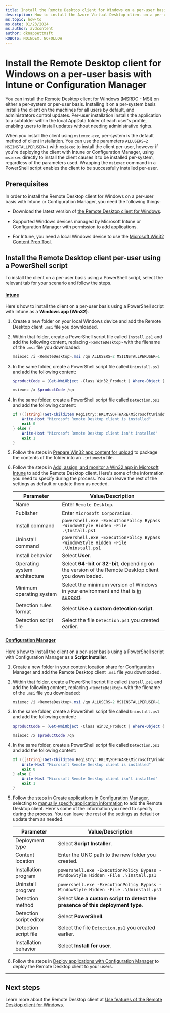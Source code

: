 ```yaml
---
title: Install the Remote Desktop client for Windows on a per-user basis with Intune or Configuration Manager - Azure
description: How to install the Azure Virtual Desktop client on a per-user basis with Intune or Configuration Manager.
ms.topic: how-to
ms.date: 01/23/2024
ms.author: avdcontent
author: dknappettmsft
ROBOTS: NOINDEX, NOFOLLOW
---
```


# Install the Remote Desktop client for Windows on a per-user basis with Intune or Configuration Manager

You can install the Remote Desktop client for Windows (MSRDC - MSI) on either a per-system or per-user basis. Installing it on a per-system basis installs the client on the machines for all users by default, and administrators control updates. Per-user installation installs the application to a subfolder within the local AppData folder of each user's profile, enabling users to install updates without needing administrative rights.

When you install the client using `msiexec.exe`, per-system is the default method of client installation. You can use the parameters `ALLUSERS=2 MSIINSTALLPERUSER=1` with `msiexec` to install the client per-user, however if you're deploying the client with Intune or Configuration Manager, using `msiexec` directly to install the client causes it to be installed per-system, regardless of the parameters used. Wrapping the `msiexec` command in a PowerShell script enables the client to be successfully installed per-user.

## Prerequisites

In order to install the Remote Desktop client for Windows on a per-user basis with Intune or Configuration Manager, you need the following things:

- Download the latest version of [the Remote Desktop client for Windows](connect-windows-cloud-services.md).

- Supported Windows devices managed by Microsoft Intune or Configuration Manager with permission to add applications.

- For Intune, you need a local Windows device to use the [Microsoft Win32 Content Prep Tool](https://github.com/Microsoft/Microsoft-Win32-Content-Prep-Tool).

## Install the Remote Desktop client per-user using a PowerShell script

To install the client on a per-user basis using a PowerShell script, select the relevant tab for your scenario and follow the steps.

#### [Intune](#tab/intune)

Here's how to install the client on a per-user basis using a PowerShell script with Intune as a **Windows app (Win32)**.

1. Create a new folder on your local Windows device and add the Remote Desktop client `.msi` file you downloaded.

1. Within that folder, create a PowerShell script file called `Install.ps1` and add the following content, replacing `<RemoteDesktop>` with the filename of the `.msi` file you downloaded:

   ```powershell
   msiexec /i <RemoteDesktop>.msi /qn ALLUSERS=2 MSIINSTALLPERUSER=1
   ```

1. In the same folder, create a PowerShell script file called `Uninstall.ps1` and add the following content:

   ```powershell
   $productCode = (Get-WmiObject -Class Win32_Product | Where-Object {$_.Name -eq 'Remote Desktop' -and $_.Vendor -eq 'Microsoft Corporation'}).IdentifyingNumber

   msiexec /x $productCode /qn
   ```

1. In the same folder, create a PowerShell script file called `Detection.ps1` and add the following content:

   ```powershell
   If (([string](Get-ChildItem Registry::HKLM\SOFTWARE\Microsoft\Windows\CurrentVersion\Uninstall | Where-Object {$_.GetValue('DisplayName') -eq 'Remote Desktop'})) -and (Get-WmiObject -Class Win32_Product | Where-Object {$_.Name -eq 'Remote Desktop' -and $_.Vendor -eq 'Microsoft Corporation'})) {
       Write-Host "Microsoft Remote Desktop client is installed"
       exit 0
   } else {
       Write-Host "Microsoft Remote Desktop client isn't installed"
       exit 1
   }
   ```

1. Follow the steps in [Prepare Win32 app content for upload](/mem/intune/apps/apps-win32-prepare) to package the contents of the folder into an `.intunewin` file.

1. Follow the steps in [Add, assign, and monitor a Win32 app in Microsoft Intune](/mem/intune/apps/apps-win32-add) to add the Remote Desktop client. Here's some of the information you need to specify during the process. You can leave the rest of the settings as default or update them as needed.

   | Parameter | Value/Description |
   |--|--|
   | Name | Enter `Remote Desktop`. |
   | Publisher | Enter `Microsoft Corporation`. |
   | Install command | `powershell.exe -ExecutionPolicy Bypass -WindowStyle Hidden -File .\Install.ps1` |
   | Uninstall command | `powershell.exe -ExecutionPolicy Bypass -WindowStyle Hidden -File .\Uninstall.ps1` |
   | Install behavior | Select **User**. |
   | Operating system architecture | Select **64-bit** or **32-bit**, depending on the version of the Remote Desktop client you downloaded. |
   | Minimum operating system | Select the minimum version of Windows in your environment and that is [in support](/lifecycle/products/). |
   | Detection rules format | Select **Use a custom detection script**. |
   | Detection script file | Select the file `Detection.ps1` you created earlier. |

#### [Configuration Manager](#tab/configmgr)

Here's how to install the client on a per-user basis using a PowerShell script with Configuration Manager as a **Script Installer**.

1. Create a new folder in your content location share for Configuration Manager and add the Remote Desktop client `.msi` file you downloaded.

1. Within that folder, create a PowerShell script file called `Install.ps1` and add the following content, replacing `<RemoteDesktop>` with the filename of the `.msi` file you downloaded:

   ```powershell
   msiexec /i <RemoteDesktop>.msi /qn ALLUSERS=2 MSIINSTALLPERUSER=1
   ```

1. In the same folder, create a PowerShell script file called `Uninstall.ps1` and add the following content:

   ```powershell
   $productCode = (Get-WmiObject -Class Win32_Product | Where-Object {$_.Name -eq 'Remote Desktop' -and $_.Vendor -eq 'Microsoft Corporation'}).IdentifyingNumber

   msiexec /x $productCode /qn
   ```

1. In the same folder, create a PowerShell script file called `Detection.ps1` and add the following content:

   ```powershell
   If (([string](Get-ChildItem Registry::HKLM\SOFTWARE\Microsoft\Windows\CurrentVersion\Uninstall | Where-Object {$_.GetValue('DisplayName') -eq 'Remote Desktop'})) -and (Get-WmiObject -Class Win32_Product | Where-Object {$_.Name -eq 'Remote Desktop' -and $_.Vendor -eq 'Microsoft Corporation'})) {
       Write-Host "Microsoft Remote Desktop client is installed"
       exit 0
   } else {
       Write-Host "Microsoft Remote Desktop client isn't installed"
       exit 1
   }
   ```

1. Follow the steps in [Create applications in Configuration Manager](/mem/configmgr/apps/deploy-use/create-applications), selecting to [manually specify application information](/mem/configmgr/apps/deploy-use/create-applications#bkmk_manual-app) to add the Remote Desktop client. Here's some of the information you need to specify during the process. You can leave the rest of the settings as default or update them as needed.

   | Parameter | Value/Description |
   |--|--|
   | Deployment type | Select **Script Installer**. |
   | Content location | Enter the UNC path to the new folder you created. |
   | Installation program | `powershell.exe -ExecutionPolicy Bypass -WindowStyle Hidden -File .\Install.ps1` |
   | Uninstall program | `powershell.exe -ExecutionPolicy Bypass -WindowStyle Hidden -File .\Uninstall.ps1` |
   | Detection method | Select **Use a custom script to detect the presence of this deployment type**. |
   | Detection script editor | Select **PowerShell**. |
   | Detection script file | Select the file `Detection.ps1` you created earlier. |
   | Installation behavior | Select **Install for user**. |

1. Follow the steps in [Deploy applications with Configuration Manager](/mem/configmgr/apps/deploy-use/deploy-applications) to deploy the Remote Desktop client to your users.

---

## Next steps

Learn more about the Remote Desktop client at [Use features of the Remote Desktop client for Windows](client-features-windows-msrdc.md).
